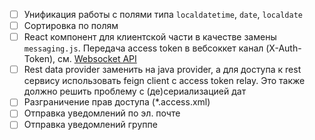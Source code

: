 - [ ] Унификация работы с полями типа `localdatetime`, `date`, `localdate`
- [ ] Сортировка по полям
- [ ] React компонент для клиентской части в качестве замены `messaging.js`.
      Передача access token в вебсоккет канал (X-Auth-Token), см. [Websocket API](Websocket.md)
- [ ] Rest data provider заменить на java provider, а для доступа к rest сервису
      использовать feign client с access token relay. Это также должно решить проблему с (де)сериализацией дат
- [ ] Разграничение прав доступа (*.access.xml)
- [ ] Отправка уведомлений по эл. почте
- [ ] Отправка уведомлений группе
